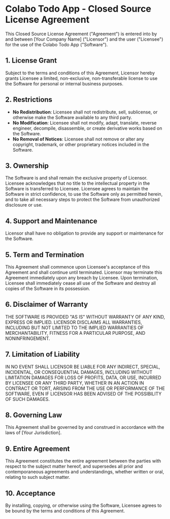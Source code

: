 # Colabo Todo App - Closed Source License Agreement

This Closed Source License Agreement ("Agreement") is entered into by and between [Your Company Name] ("Licensor") and the user ("Licensee") for the use of the Colabo Todo App ("Software").

## 1. License Grant

Subject to the terms and conditions of this Agreement, Licensor hereby grants Licensee a limited, non-exclusive, non-transferable license to use the Software for personal or internal business purposes.

## 2. Restrictions

- **No Redistribution**: Licensee shall not redistribute, sell, sublicense, or otherwise make the Software available to any third party.
- **No Modification**: Licensee shall not modify, adapt, translate, reverse engineer, decompile, disassemble, or create derivative works based on the Software.
- **No Removal of Notices**: Licensee shall not remove or alter any copyright, trademark, or other proprietary notices included in the Software.

## 3. Ownership

The Software is and shall remain the exclusive property of Licensor. Licensee acknowledges that no title to the intellectual property in the Software is transferred to Licensee. Licensee agrees to maintain the Software in strict confidence, to use the Software only as permitted herein, and to take all necessary steps to protect the Software from unauthorized disclosure or use.

## 4. Support and Maintenance

Licensor shall have no obligation to provide any support or maintenance for the Software.

## 5. Term and Termination

This Agreement shall commence upon Licensee's acceptance of this Agreement and shall continue until terminated. Licensor may terminate this Agreement immediately upon any breach by Licensee. Upon termination, Licensee shall immediately cease all use of the Software and destroy all copies of the Software in its possession.

## 6. Disclaimer of Warranty

THE SOFTWARE IS PROVIDED "AS IS" WITHOUT WARRANTY OF ANY KIND, EXPRESS OR IMPLIED. LICENSOR DISCLAIMS ALL WARRANTIES, INCLUDING BUT NOT LIMITED TO THE IMPLIED WARRANTIES OF MERCHANTABILITY, FITNESS FOR A PARTICULAR PURPOSE, AND NONINFRINGEMENT.

## 7. Limitation of Liability

IN NO EVENT SHALL LICENSOR BE LIABLE FOR ANY INDIRECT, SPECIAL, INCIDENTAL, OR CONSEQUENTIAL DAMAGES, INCLUDING WITHOUT LIMITATION DAMAGES FOR LOSS OF PROFITS, DATA, OR USE, INCURRED BY LICENSEE OR ANY THIRD PARTY, WHETHER IN AN ACTION IN CONTRACT OR TORT, ARISING FROM THE USE OR PERFORMANCE OF THE SOFTWARE, EVEN IF LICENSOR HAS BEEN ADVISED OF THE POSSIBILITY OF SUCH DAMAGES.

## 8. Governing Law

This Agreement shall be governed by and construed in accordance with the laws of [Your Jurisdiction].

## 9. Entire Agreement

This Agreement constitutes the entire agreement between the parties with respect to the subject matter hereof, and supersedes all prior and contemporaneous agreements and understandings, whether written or oral, relating to such subject matter.

## 10. Acceptance

By installing, copying, or otherwise using the Software, Licensee agrees to be bound by the terms and conditions of this Agreement.

